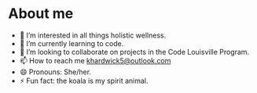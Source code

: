 # About me
- 👀 I’m interested in all things holistic wellness. 
- 🌱 I’m currently learning to code. 
- 💞️ I’m looking to collaborate on projects in the Code Louisville Program. 
- 📫 How to reach me khardwick5@outlook.com 
- 😄 Pronouns: She/her. 
- ⚡ Fun fact: the koala is my spirit animal. 


